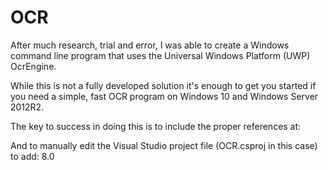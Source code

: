 # OCR

After much research, trial and error, I was able to create a Windows 
command line program that uses the Universal Windows Platform (UWP) OcrEngine.

While this is not a fully developed solution it's enough to get you started if 
you need a simple, fast OCR program on Windows 10 and Windows Server 2012R2.

The key to success in doing this is to include the proper references at:

And to manually edit the Visual Studio project file (OCR.csproj in this case) to add:
  <PropertyGroup>
    <TargetPlatformVersion>8.0</TargetPlatformVersion>
  </PropertyGroup>
  
